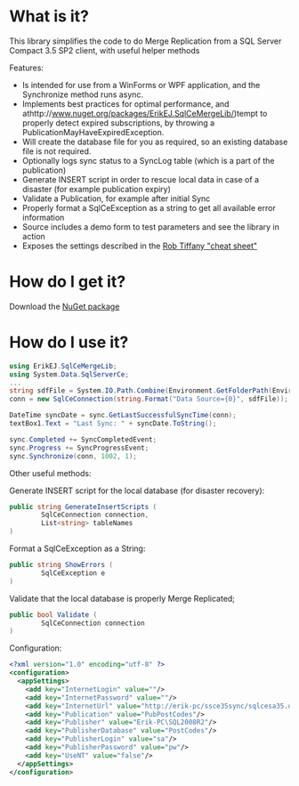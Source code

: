 # What is it?

This library simplifies the code to do Merge Replication from a SQL Server Compact 3.5 SP2 client, with useful helper methods

Features:

- Is intended for use from a WinForms or WPF application, and the Synchronize method runs async.
- Implements best practices for optimal performance, and athttp://www.nuget.org/packages/ErikEJ.SqlCeMergeLib/)tempt to properly detect expired subscriptions, by throwing a PublicationMayHaveExpiredException. 
- Will create the database file for you as required, so an existing database file is not required.
- Optionally logs sync status to a SyncLog table (which is a part of the publication)
- Generate INSERT script in order to rescue local data in case of a disaster (for example publication expiry)
- Validate a Publication, for example after initial Sync
- Properly format a SqlCeException as a string to get all available error information
- Source includes a demo form to test parameters and see the library in action
- Exposes the settings described in the [Rob Tiffany "cheat sheet"](http://robtiffany.com/mobile-merge-replication-performance-and-scalability-cheat-sheet/)

# How do I get it?

Download the [NuGet package](http://www.nuget.org/packages/ErikEJ.SqlCeMergeLib/)

# How do I use it?

```csharp
using ErikEJ.SqlCeMergeLib;
using System.Data.SqlServerCe;
...
string sdfFile = System.IO.Path.Combine(Environment.GetFolderPath(Environment.SpecialFolder.MyDocuments), "MergeTest.sdf");
conn = new SqlCeConnection(string.Format("Data Source={0}", sdfFile));

DateTime syncDate = sync.GetLastSuccessfulSyncTime(conn);
textBox1.Text = "Last Sync: " + syncDate.ToString();

sync.Completed += SyncCompletedEvent;
sync.Progress += SyncProgressEvent;
sync.Synchronize(conn, 1002, 1);
```

Other useful methods:

Generate INSERT script for the local database (for disaster recovery):
```csharp
public string GenerateInsertScripts (
        SqlCeConnection connection,
        List<string> tableNames
) 
```

Format a SqlCeException as a String:
```csharp
public string ShowErrors (
        SqlCeException e
) 
```

Validate that the local database is properly Merge Replicated;
```csharp
public bool Validate (
        SqlCeConnection connection
) 
```

Configuration:
```xml
<?xml version="1.0" encoding="utf-8" ?>
<configuration>
  <appSettings>
    <add key="InternetLogin" value=""/>
    <add key="InternetPassword" value=""/>
    <add key="InternetUrl" value="http://erik-pc/ssce35sync/sqlcesa35.dll"/>
    <add key="Publication" value="PubPostCodes"/>
    <add key="Publisher" value="Erik-PC\SQL2008R2"/>
    <add key="PublisherDatabase" value="PostCodes"/>
    <add key="PublisherLogin" value="sa"/>
    <add key="PublisherPassword" value="pw"/>
    <add key="UseNT" value="false"/>
  </appSettings>
</configuration>
```

